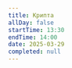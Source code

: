 ```yaml
---
title: Крипта
allDay: false
startTime: 13:30
endTime: 14:00
date: 2025-03-29
completed: null
---
```

